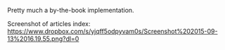 Pretty much a by-the-book implementation.

Screenshot of articles index: 
https://www.dropbox.com/s/yjqff5odpyvam0s/Screenshot%202015-09-13%2016.19.55.png?dl=0
